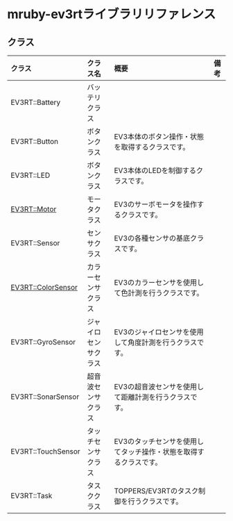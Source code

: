 # mruby-ev3rtライブラリリファレンス

## クラス

|クラス|クラス名|概要|備考|
|:--|:--|:--|:--|
|EV3RT::Battery|バッテリクラス|||
|EV3RT::Button|ボタンクラス|EV3本体のボタン操作・状態を取得するクラスです。||
|EV3RT::LED|ボタンクラス|EV3本体のLEDを制御するクラスです。||
|[EV3RT::Motor](Motor.md)|モータクラス|EV3のサーボモータを操作するクラスです。||
|EV3RT::Sensor|センサクラス|EV3の各種センサの基底クラスです。||
|[EV3RT::ColorSensor](ColorSensor.md)|カラーセンサクラス|EV3のカラーセンサを使用して色計測を行うクラスです。||
|EV3RT::GyroSensor|ジャイロセンサクラス|EV3のジャイロセンサを使用して角度計測を行うクラスです。||
|EV3RT::SonarSensor|超音波センサクラス|EV3の超音波センサを使用して距離計測を行うクラスです。||
|EV3RT::TouchSensor|タッチセンサクラス|EV3のタッチセンサを使用してタッチ操作・状態を取得するクラスです。||
|EV3RT::Task|タスククラス|TOPPERS/EV3RTのタスク制御を行うクラスです。||

